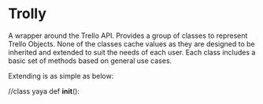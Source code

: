 Trolly
======

A wrapper around the Trello API. Provides a group of classes to represent Trello Objects. None of the classes cache values as they are designed to be inherited and extended to suit the needs of each user. Each class includes a basic set of methods based on general use cases.

Extending is as simple as below:


//class yaya
def __init__():
